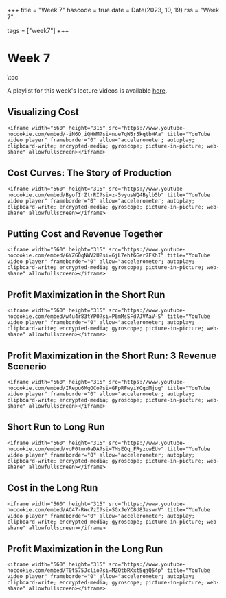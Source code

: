 +++
title = "Week 7"
hascode = true
date = Date(2023, 10, 19)
rss = "Week 7"

tags = ["week7"]
+++


# Week 7

\toc

A playlist for this week's lecture videos is available [here](https://www.youtube.com/playlist?list=PLBl3tyVmUuViSWdZWs9z8yGnTnS-gcTYp).

## Visualizing Cost

~~~
<iframe width="560" height="315" src="https://www.youtube-nocookie.com/embed/-iN6O_iQHWM?si=nue7qW5r5kqtbHAa" title="YouTube video player" frameborder="0" allow="accelerometer; autoplay; clipboard-write; encrypted-media; gyroscope; picture-in-picture; web-share" allowfullscreen></iframe>
~~~


## Cost Curves: The Story of Production

~~~
<iframe width="560" height="315" src="https://www.youtube-nocookie.com/embed/ByofIrZtrRI?si=z-5vyusWQ4Bylb5b" title="YouTube video player" frameborder="0" allow="accelerometer; autoplay; clipboard-write; encrypted-media; gyroscope; picture-in-picture; web-share" allowfullscreen></iframe>
~~~


## Putting Cost and Revenue Together

~~~
<iframe width="560" height="315" src="https://www.youtube-nocookie.com/embed/6YZG0qNWV2U?si=6jL7ehfGGer7FKhI" title="YouTube video player" frameborder="0" allow="accelerometer; autoplay; clipboard-write; encrypted-media; gyroscope; picture-in-picture; web-share" allowfullscreen></iframe>
~~~


## Profit Maximization in the Short Run

~~~
<iframe width="560" height="315" src="https://www.youtube-nocookie.com/embed/w4u4r83tYP0?si=P6mMsSFd7JVAaV-S" title="YouTube video player" frameborder="0" allow="accelerometer; autoplay; clipboard-write; encrypted-media; gyroscope; picture-in-picture; web-share" allowfullscreen></iframe>
~~~


## Profit Maximization in the Short Run: 3 Revenue Scenerio

~~~
<iframe width="560" height="315" src="https://www.youtube-nocookie.com/embed/IRepu6MqOCo?si=GFpRFwyiYCgdMjog" title="YouTube video player" frameborder="0" allow="accelerometer; autoplay; clipboard-write; encrypted-media; gyroscope; picture-in-picture; web-share" allowfullscreen></iframe>
~~~


## Short Run to Long Run

~~~
<iframe width="560" height="315" src="https://www.youtube-nocookie.com/embed/voP0tmn0aDA?si=TMsEQq_FRyzcwEUv" title="YouTube video player" frameborder="0" allow="accelerometer; autoplay; clipboard-write; encrypted-media; gyroscope; picture-in-picture; web-share" allowfullscreen></iframe>
~~~


## Cost in the Long Run

~~~
<iframe width="560" height="315" src="https://www.youtube-nocookie.com/embed/AC47-RWc7zI?si=SGxJeYC8d83aswrV" title="YouTube video player" frameborder="0" allow="accelerometer; autoplay; clipboard-write; encrypted-media; gyroscope; picture-in-picture; web-share" allowfullscreen></iframe>
~~~


## Profit Maximization in the Long Run

~~~
<iframe width="560" height="315" src="https://www.youtube-nocookie.com/embed/T0t575Jclio?si=MZQtbRKxt5qjQ54p" title="YouTube video player" frameborder="0" allow="accelerometer; autoplay; clipboard-write; encrypted-media; gyroscope; picture-in-picture; web-share" allowfullscreen></iframe>
~~~
